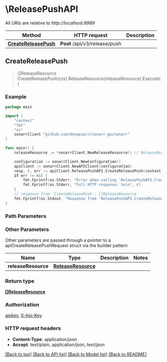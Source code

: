 # \ReleasePushAPI

All URIs are relative to *http://localhost:8989*

Method | HTTP request | Description
------------- | ------------- | -------------
[**CreateReleasePush**](ReleasePushAPI.md#CreateReleasePush) | **Post** /api/v3/release/push | 



## CreateReleasePush

> []ReleaseResource CreateReleasePush(ctx).ReleaseResource(releaseResource).Execute()



### Example

```go
package main

import (
	"context"
	"fmt"
	"os"
	sonarrClient "github.com/devopsarr/sonarr-go/sonarr"
)

func main() {
	releaseResource := *sonarrClient.NewReleaseResource() // ReleaseResource |  (optional)

	configuration := sonarrClient.NewConfiguration()
	apiClient := sonarrClient.NewAPIClient(configuration)
	resp, r, err := apiClient.ReleasePushAPI.CreateReleasePush(context.Background()).ReleaseResource(releaseResource).Execute()
	if err != nil {
		fmt.Fprintf(os.Stderr, "Error when calling `ReleasePushAPI.CreateReleasePush``: %v\n", err)
		fmt.Fprintf(os.Stderr, "Full HTTP response: %v\n", r)
	}
	// response from `CreateReleasePush`: []ReleaseResource
	fmt.Fprintf(os.Stdout, "Response from `ReleasePushAPI.CreateReleasePush`: %v\n", resp)
}
```

### Path Parameters



### Other Parameters

Other parameters are passed through a pointer to a apiCreateReleasePushRequest struct via the builder pattern


Name | Type | Description  | Notes
------------- | ------------- | ------------- | -------------
 **releaseResource** | [**ReleaseResource**](ReleaseResource.md) |  | 

### Return type

[**[]ReleaseResource**](ReleaseResource.md)

### Authorization

[apikey](../README.md#apikey), [X-Api-Key](../README.md#X-Api-Key)

### HTTP request headers

- **Content-Type**: application/json
- **Accept**: text/plain, application/json, text/json

[[Back to top]](#) [[Back to API list]](../README.md#documentation-for-api-endpoints)
[[Back to Model list]](../README.md#documentation-for-models)
[[Back to README]](../README.md)

